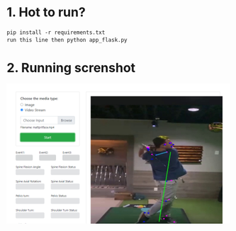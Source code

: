 # 1. Hot to run?
`pip install -r requirements.txt`<br>
`run this line then python app_flask.py`
# 2. Running screnshot
<img src="./screenshot.png">
